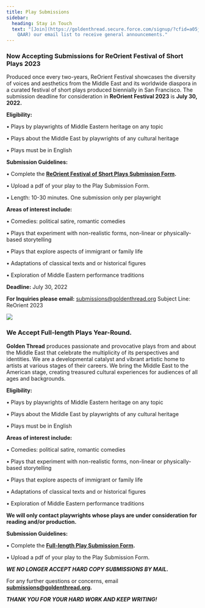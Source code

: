 ```yaml
---
title: Play Submissions
sidebar:
  heading: Stay in Touch
  text: "[Join](https://goldenthread.secure.force.com/signup/?cfid=a05j000000Lsdh\
    QAAR) our email list to receive general announcements."
---
```

### **Now Accepting Submissions for ReOrient Festival of Short Plays 2023**

Produced once every two-years, ReOrient Festival showcases the diversity of voices and aesthetics from the Middle East and its worldwide diaspora in a curated festival of short plays produced biennially in San Francisco. The submission deadline for consideration in **ReOrient Festival 2023** is **July 30, 2022.**

**Eligibility:**

• Plays by playwrights of Middle Eastern heritage on any topic

• Plays about the Middle East by playwrights of any cultural heritage

• Plays must be in English

**Submission Guidelines:**

• Complete the **[ReOrient Festival of Short Plays Submission Form](https://forms.gle/TKEbqE1A3FaUuxVd6).**

• Upload a pdf of your play to the Play Submission Form.

• Length: 10-30 minutes. One submission only per playwright 

**Areas of interest include:**

• Comedies: political satire, romantic comedies

• Plays that experiment with non-realistic forms, non-linear or physically-based storytelling

• Plays that explore aspects of immigrant or family life

• Adaptations of classical texts and or historical figures

• Exploration of Middle Eastern performance traditions

**Deadline:** July 30, 2022 

**For Inquiries please email:**
submissions@goldenthread.org
Subject Line: ReOrient 2023

![](https://ucarecdn.com/f5278e9a-140a-455a-914a-818fc36aff5b/)

### We Accept Full-length Plays Year-Round.

**Golden Thread** produces passionate and provocative plays from and about the Middle East that celebrate the multiplicity of its perspectives and identities. We are a developmental catalyst and vibrant artistic home to artists at various stages of their careers. We bring the Middle East to the American stage, creating treasured cultural experiences for audiences of all ages and backgrounds.

**Eligibility:**

• Plays by playwrights of Middle Eastern heritage on any topic

• Plays about the Middle East by playwrights of any cultural heritage

• Plays must be in English

**Areas of interest include:**

• Comedies: political satire, romantic comedies

• Plays that experiment with non-realistic forms, non-linear or physically-based storytelling

• Plays that explore aspects of immigrant or family life

• Adaptations of classical texts and or historical figures

• Exploration of Middle Eastern performance traditions

**We will only contact playwrights whose plays are under consideration for reading and/or production.**

**Submission Guidelines:**

• Complete the **[Full-length Play Submission Form](https://docs.google.com/forms/d/1Ua9S_ZfcK_dIM6Bh3rJ4tf7wWjEyMgTF9aCVbl5co_Q/edit).**

• Upload a pdf of your play to the Play Submission Form.

***WE NO LONGER ACCEPT HARD COPY SUBMISSIONS BY MAIL.***

For any further questions or concerns, email **submissions@goldenthread.org.**

***THANK YOU FOR YOUR HARD WORK AND KEEP WRITING!***